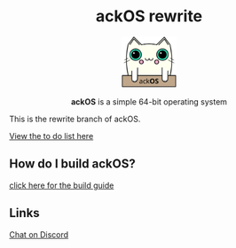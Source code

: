 <div align="center">

# ackOS rewrite

<img src="assets/logos/logo.svg" width="100px"></img>

**ackOS** is a simple 64-bit operating system

</div>

This is the rewrite branch of ackOS.

[View the to do list here](TODO.md)

## How do I build ackOS?
[click here for the build guide](docs/build.md)


## Links
[Chat on Discord](https://discord.gg/f6WRY6sHqa)
